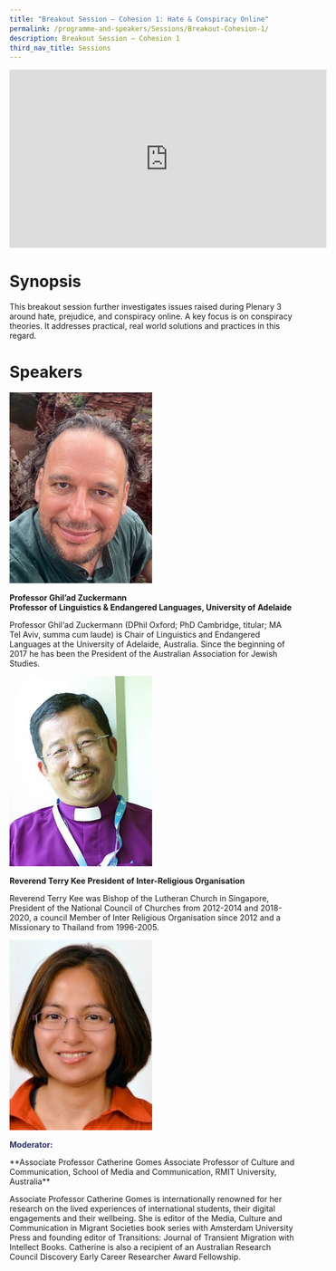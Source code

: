 ```yaml
---
title: "Breakout Session – Cohesion 1: Hate & Conspiracy Online"
permalink: /programme-and-speakers/Sessions/Breakout-Cohesion-1/
description: Breakout Session – Cohesion 1
third_nav_title: Sessions
---
```

<div class="bp-youtube">

<iframe width="560" height="315" src="https://www.youtube.com/embed/5NRnFbDCjNs" title="YouTube video player" frameborder="0" allow="accelerometer; autoplay; clipboard-write; encrypted-media; gyroscope; picture-in-picture" allowfullscreen></iframe>

</div>

# Synopsis
This breakout session further investigates issues raised during Plenary 3 around hate, prejudice, and conspiracy online. A key focus is on conspiracy theories. It addresses practical, real world solutions and practices in this regard.
# Speakers
<img src="/images/Ghilad%20Zuckermann.jpg"
     style="width:50%" />

**Professor Ghil’ad Zuckermann  
Professor of Linguistics & Endangered Languages, University of Adelaide**

Professor Ghil‘ad Zuckermann (DPhil Oxford; PhD Cambridge, titular; MA Tel Aviv, summa cum laude) is Chair of Linguistics and Endangered Languages at the University of Adelaide, Australia. Since the beginning of 2017 he has been the President of the Australian Association for Jewish Studies. 

<img src="/images/Terry%20Kee.jpg"
     style="width:50%" />

**Reverend Terry Kee
President of Inter-Religious Organisation**

Reverend Terry Kee was Bishop of the Lutheran Church in Singapore, President of the National Council of Churches from 2012-2014 and 2018-2020, a council Member of Inter Religious Organisation since 2012 and a Missionary to Thailand from 1996-2005.

<img src="/images/Catherine%20Gomes.jpg"
     style="width:50%" />

<p style="color:#2B3062"><b>Moderator:</b></p>**Associate Professor Catherine Gomes  
Associate Professor of Culture and Communication, School of Media and Communication, RMIT University, Australia**

Associate Professor Catherine Gomes is internationally renowned for her research on the lived experiences of international students, their digital engagements and their wellbeing. She is editor of the Media, Culture and Communication in Migrant Societies book series with Amsterdam University Press and founding editor of Transitions: Journal of Transient Migration with Intellect Books. Catherine is also a recipient of an Australian Research Council Discovery Early Career Researcher Award Fellowship.